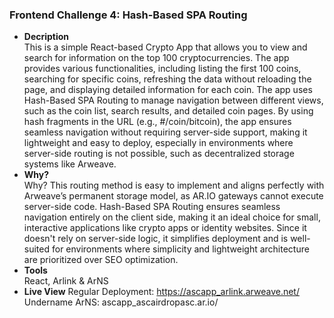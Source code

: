 ### Frontend Challenge 4: Hash-Based SPA Routing

- **Decription**  
This is a simple React-based Crypto App that allows you to view and search for information on the top 100 cryptocurrencies. The app provides various functionalities, including listing the first 100 coins, searching for specific coins, refreshing the data without reloading the page, and displaying detailed information for each coin. The app uses Hash-Based SPA Routing to manage navigation between different views, such as the coin list, search results, and detailed coin pages. By using hash fragments in the URL (e.g., #/coin/bitcoin), the app ensures seamless navigation without requiring server-side support, making it lightweight and easy to deploy, especially in environments where server-side routing is not possible, such as decentralized storage systems like Arweave.
- **Why?**  
Why? This routing method is easy to implement and aligns perfectly with Arweave’s permanent storage model, as AR.IO gateways cannot execute server-side code. Hash-Based SPA Routing ensures seamless navigation entirely on the client side, making it an ideal choice for small, interactive applications like crypto apps or identity websites. Since it doesn't rely on server-side logic, it simplifies deployment and is well-suited for environments where simplicity and lightweight architecture are prioritized over SEO optimization.
- **Tools**  
React, Arlink & ArNS
- **Live View** 
Regular Deployment: https://ascapp_arlink.arweave.net/
Undername ArNS: ascapp_ascairdropasc.ar.io/